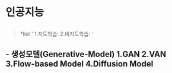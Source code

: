 # 인공지능

##   
>  *list
> '
>1.지도학습:    2.비지도학습:
>'
##  - 생성모델(Generative-Model)  1.GAN  2.VAN  3.Flow-based Model  4.Diffusion Model  
